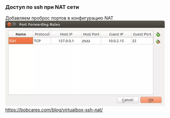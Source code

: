 ### Доступ по ssh при NAT сети

Добавляем проброс портов в конфигурацию NAT
![](forvardports657889.png)
https://bobcares.com/blog/virtualbox-ssh-nat/